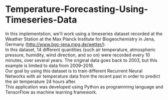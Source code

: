 # Temperature-Forecasting-Using-Timeseries-Data
In this implementstion, we'll work using a timeseries dataset recorded at the Weather Station at the Max Planck Institute for Biogeochemistry in Jena, Germany (http://www.bgc-jena.mpg.de/wetter/).<br />
In this dataset, 14 different quantities (such air temperature, atmospheric pressure, humidity, wind direction, and so on) were recorded every 10 minutes, over several years. The original data goes back to 2003, but this example is limited to data from 2009–2016.<br />
Our goal by using this dataset is to train different Recurrent Neural Networks with air temperature data from the recent past in order to predict the air temperature 24 hours after.<br />
This application was developed using Python as programming language and TensorFlow as machine learning framework.

